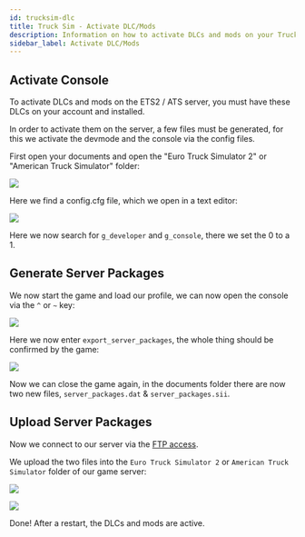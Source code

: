 ```yaml
---
id: trucksim-dlc
title: Truck Sim - Activate DLC/Mods
description: Information on how to activate DLCs and mods on your Trucksim server
sidebar_label: Activate DLC/Mods
---
```


## Activate Console

To activate DLCs and mods on the ETS2 / ATS server, you must have these DLCs on your account and installed.

In order to activate them on the server, a few files must be generated, for this we activate the devmode and the console via the config files.

First open your documents and open the "Euro Truck Simulator 2" or "American Truck Simulator" folder:

![](https://screensaver01.zap-hosting.com/index.php/s/tD6oWBabHbQT8ox/preview)

Here we find a config.cfg file, which we open in a text editor:

![](https://screensaver01.zap-hosting.com/index.php/s/85YWmD3ZYjwKJCt/preview)

Here we now search for `g_developer` and `g_console`, there we set the 0 to a 1.

## Generate Server Packages

We now start the game and load our profile, we can now open the console via the `^` or `~` key:

![](https://screensaver01.zap-hosting.com/index.php/s/GMm2BJzJ39fZtY2/preview)

Here we now enter `export_server_packages`, the whole thing should be confirmed by the game:

![](https://screensaver01.zap-hosting.com/index.php/s/TpsqKad3wW6ptKD/preview)

Now we can close the game again, in the documents folder there are now two new files, `server_packages.dat` & `server_packages.sii`.

## Upload Server Packages

Now we connect to our server via the [FTP access](gameserver-ftpaccess.md).

We upload the two files into the `Euro Truck Simulator 2` or `American Truck Simulator` folder of our game server:

![](https://screensaver01.zap-hosting.com/index.php/s/ncNABqLSS5ksJx3/preview)

![](https://screensaver01.zap-hosting.com/index.php/s/dsspM5o7GN8YiJN/preview)

Done! After a restart, the DLCs and mods are active.

